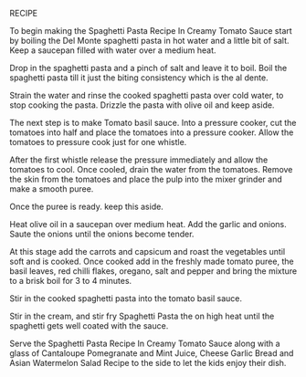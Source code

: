 RECIPE

To begin making the Spaghetti Pasta Recipe In Creamy Tomato Sauce start by boiling the Del Monte spaghetti pasta in hot water and a little bit of salt. Keep a saucepan filled with water over a medium heat.

Drop in the spaghetti pasta and a pinch of salt and leave it to boil. Boil the spaghetti pasta till it just the biting consistency which is the al dente.

Strain the water and rinse the cooked spaghetti pasta over cold water, to stop cooking the pasta. Drizzle the pasta with olive oil and keep aside.

The next step is to make Tomato basil sauce. Into a pressure cooker, cut the tomatoes into half and place the tomatoes into a pressure cooker. Allow the tomatoes to pressure cook just for one whistle. 

After the first whistle release the pressure immediately and allow the tomatoes to cool. Once cooled, drain the water from the tomatoes. Remove the skin from the tomatoes and place the pulp into the mixer grinder and make a smooth puree.

Once the puree is ready. keep this aside.

Heat olive oil in a saucepan over medium heat. Add the garlic and onions. Saute the onions until the onions become tender.

At this stage add the carrots and capsicum and roast the vegetables until soft and is cooked. Once cooked add in the freshly made tomato puree, the basil leaves, red chilli flakes, oregano, salt and pepper and bring the mixture to a brisk boil for 3 to 4 minutes.

Stir in the cooked spaghetti pasta into the tomato basil sauce.

Stir in the cream, and stir fry Spaghetti Pasta the on high heat until the spaghetti gets well coated with the sauce.

Serve the Spaghetti Pasta Recipe In Creamy Tomato Sauce along with a glass of Cantaloupe Pomegranate and Mint Juice, Cheese Garlic Bread and Asian Watermelon Salad Recipe to the side to let the kids enjoy their dish.